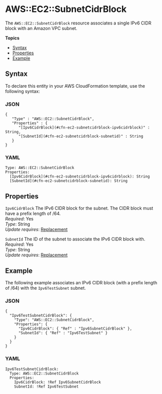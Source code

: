 # AWS::EC2::SubnetCidrBlock<a name="aws-resource-ec2-subnetcidrblock"></a>

The `AWS::EC2::SubnetCidrBlock` resource associates a single IPv6 CIDR block with an Amazon VPC subnet\.

**Topics**
+ [Syntax](#aws-resource-ec2-subnetcidrblock-syntax)
+ [Properties](#w4ab1c21c10d499b9)
+ [Example](#w4ab1c21c10d499c11)

## Syntax<a name="aws-resource-ec2-subnetcidrblock-syntax"></a>

To declare this entity in your AWS CloudFormation template, use the following syntax:

### JSON<a name="aws-resource-ec2-subnetcidrblock-syntax.json"></a>

```
{
   "Type" : "AWS::EC2::SubnetCidrBlock",
   "Properties" : {
      "[Ipv6CidrBlock](#cfn-ec2-subnetcidrblock-ipv6cidrblock)" : String,
      "[SubnetId](#cfn-ec2-subnetcidrblock-subnetid)" : String
   }
}
```

### YAML<a name="aws-resource-ec2-subnetcidrblock-syntax.yaml"></a>

```
Type: AWS::EC2::SubnetCidrBlock
Properties: 
  [Ipv6CidrBlock](#cfn-ec2-subnetcidrblock-ipv6cidrblock): String
  [SubnetId](#cfn-ec2-subnetcidrblock-subnetid): String
```

## Properties<a name="w4ab1c21c10d499b9"></a>

`Ipv6CidrBlock`  <a name="cfn-ec2-subnetcidrblock-ipv6cidrblock"></a>
The IPv6 CIDR block for the subnet\. The CIDR block must have a prefix length of /64\.  
*Required*: Yes  
*Type*: String  
*Update requires*: [Replacement](using-cfn-updating-stacks-update-behaviors.md#update-replacement)

`SubnetId`  <a name="cfn-ec2-subnetcidrblock-subnetid"></a>
The ID of the subnet to associate the IPv6 CIDR block with\.  
*Required*: Yes  
*Type*: String  
*Update requires*: [Replacement](using-cfn-updating-stacks-update-behaviors.md#update-replacement)

## Example<a name="w4ab1c21c10d499c11"></a>

The following example associates an IPv6 CIDR block \(with a prefix length of /64\) with the `Ipv6TestSubnet` subnet\.

### JSON<a name="aws-resource-ec2-subnetcidrblock-example.json"></a>

```
{
  "Ipv6TestSubnetCidrBlock": {
    "Type": "AWS::EC2::SubnetCidrBlock",
    "Properties": {
      "Ipv6CidrBlock": { "Ref" : "Ipv6SubnetCidrBlock" },
      "SubnetId": { "Ref" : "Ipv6TestSubnet" }
    }
  }
}
```

### YAML<a name="aws-resource-ec2-subnetcidrblock-example.yaml"></a>

```
Ipv6TestSubnetCidrBlock:
  Type: AWS::EC2::SubnetCidrBlock
  Properties:
    Ipv6CidrBlock: !Ref Ipv6SubnetCidrBlock
    SubnetId: !Ref Ipv6TestSubnet
```